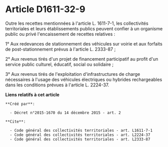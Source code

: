 # Article D1611-32-9

Outre les recettes mentionnées à l'article L. 1611-7-1, les collectivités territoriales et leurs établissements publics
peuvent confier à un organisme public ou privé l'encaissement de recettes relatives : 

1° Aux redevances de stationnement des véhicules sur voirie et aux forfaits de post-stationnement prévus à l'article L.
2333-87 ; 

2° Aux revenus tirés d'un projet de financement participatif au profit d'un service public culturel, éducatif, social ou
solidaire ; 

3° Aux revenus tirés de l'exploitation d'infrastructures de charge nécessaires à l'usage des véhicules électriques ou
hybrides rechargeables dans les conditions prévues à l'article L. 2224-37.

**Liens relatifs à cet article**

	**Créé par**:

	  - Décret n°2015-1670 du 14 décembre 2015 - art. 2

	**Cite**:

	  - Code général des collectivités territoriales - art. L1611-7-1
	  - Code général des collectivités territoriales - art. L2224-37
	  - Code général des collectivités territoriales - art. L2333-87
